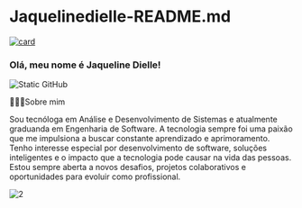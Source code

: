# Jaquelinedielle-README.md

[![card](https://github-readme-stats.vercel.app/api?username=Jaquedielle&theme=default&show_icons=true)](https://github.com/anuraghazra/github-readme-stats)



### Olá, meu nome é Jaqueline Dielle!

<img src="https://img.shields.io/static/v1?label=Overview&message=Jaquelinedielle&color=f8efd4&style=for-the-badge&logo=GitHub" alt="Static GitHub">

<p> 👩🏾‍💻Sobre mim<p>
  
<p>Sou tecnóloga em Análise e Desenvolvimento de Sistemas e atualmente graduanda em Engenharia de Software. A tecnologia sempre foi uma paixão que me impulsiona a buscar constante aprendizado e aprimoramento.
Tenho interesse especial por desenvolvimento de software, soluções inteligentes e o impacto que a tecnologia pode causar na vida das pessoas.
Estou sempre aberta a novos desafios, projetos colaborativos e oportunidades para evoluir como profissional. </p>


![2](https://github.com/user-attachments/assets/f117af10-35da-4499-8fe0-83536414626c)




